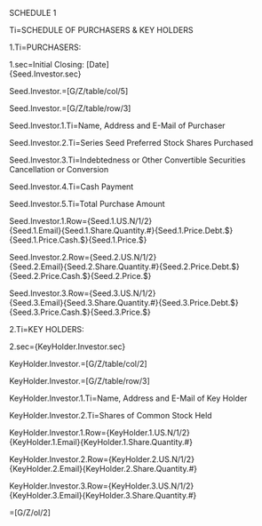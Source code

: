 SCHEDULE 1

Ti=SCHEDULE OF PURCHASERS & KEY HOLDERS

1.Ti=PURCHASERS:

1.sec=Initial Closing: [Date] <br>{Seed.Investor.sec}

Seed.Investor.=[G/Z/table/col/5]

Seed.Investor.=[G/Z/table/row/3]


Seed.Investor.1.Ti=Name, Address and E-Mail of Purchaser 

Seed.Investor.2.Ti=Series Seed Preferred Stock Shares Purchased

Seed.Investor.3.Ti=Indebtedness or Other Convertible Securities Cancellation or Conversion

Seed.Investor.4.Ti=Cash Payment

Seed.Investor.5.Ti=Total Purchase Amount

Seed.Investor.1.Row=<tr><td>{Seed.1.US.N/1/2}<br>{Seed.1.Email}</td><td>{Seed.1.Share.Quantity.#}</td><td>{Seed.1.Price.Debt.$}</td><td>{Seed.1.Price.Cash.$}</td><td>{Seed.1.Price.$}</td></tr>

Seed.Investor.2.Row=<tr><td>{Seed.2.US.N/1/2}<br>{Seed.2.Email}</td><td>{Seed.2.Share.Quantity.#}</td><td>{Seed.2.Price.Debt.$}</td><td>{Seed.2.Price.Cash.$}</td><td>{Seed.2.Price.$}</td></tr>

Seed.Investor.3.Row=<tr><td>{Seed.3.US.N/1/2}<br>{Seed.3.Email}</td><td>{Seed.3.Share.Quantity.#}</td><td>{Seed.3.Price.Debt.$}</td><td>{Seed.3.Price.Cash.$}</td><td>{Seed.3.Price.$}</td></tr>

2.Ti=KEY HOLDERS:

2.sec={KeyHolder.Investor.sec}

KeyHolder.Investor.=[G/Z/table/col/2]

KeyHolder.Investor.=[G/Z/table/row/3]


KeyHolder.Investor.1.Ti=Name, Address and E-Mail of Key Holder

KeyHolder.Investor.2.Ti=Shares of Common Stock Held
 
KeyHolder.Investor.1.Row=<tr><td>{KeyHolder.1.US.N/1/2}<br>{KeyHolder.1.Email}</td><td>{KeyHolder.1.Share.Quantity.#}</td></tr>

KeyHolder.Investor.2.Row=<tr><td>{KeyHolder.2.US.N/1/2}<br>{KeyHolder.2.Email}</td><td>{KeyHolder.2.Share.Quantity.#}</td></tr>

KeyHolder.Investor.3.Row=<tr><td>{KeyHolder.3.US.N/1/2}<br>{KeyHolder.3.Email}</td><td>{KeyHolder.3.Share.Quantity.#}</td></tr>

=[G/Z/ol/2]
